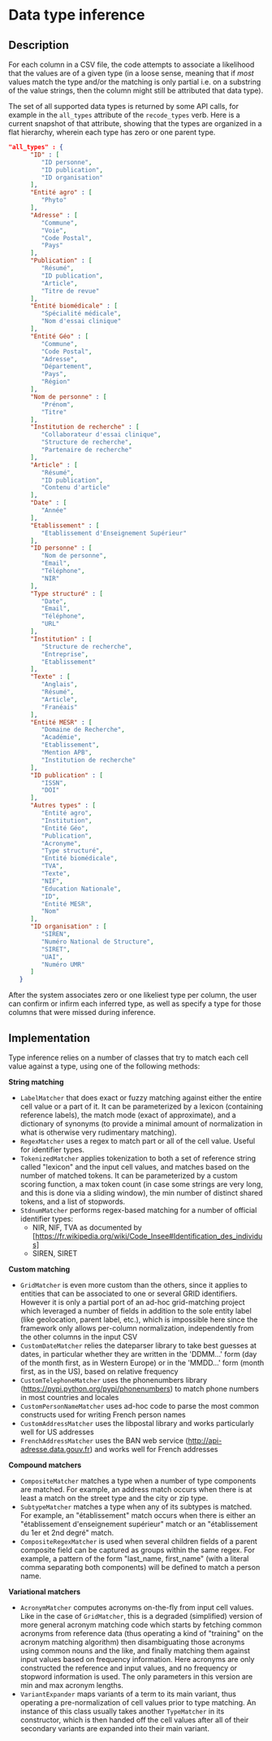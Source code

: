 # Data type inference

## Description

For each column in a CSV file, the code attempts to associate a likelihood that the values are of a given type (in a loose sense, meaning that if _most_ values match the type and/or the matching is only partial i.e. on a substring of the value strings, then the column might still be attributed that data type).

The set of all supported data types is returned by some API calls, for example in the `all_types` attribute of the `recode_types` verb. Here is a current snapshot of that attribute, showing that the types are organized in a flat hierarchy, wherein each type has zero or one parent type.

```json
"all_types" : {
      "ID" : [
         "ID personne",
         "ID publication",
         "ID organisation"
      ],
      "Entité agro" : [
         "Phyto"
      ],
      "Adresse" : [
         "Commune",
         "Voie",
         "Code Postal",
         "Pays"
      ],
      "Publication" : [
         "Résumé",
         "ID publication",
         "Article",
         "Titre de revue"
      ],
      "Entité biomédicale" : [
         "Spécialité médicale",
         "Nom d'essai clinique"
      ],
      "Entité Géo" : [
         "Commune",
         "Code Postal",
         "Adresse",
         "Département",
         "Pays",
         "Région"
      ],
      "Nom de personne" : [
         "Prénom",
         "Titre"
      ],
      "Institution de recherche" : [
         "Collaborateur d'essai clinique",
         "Structure de recherche",
         "Partenaire de recherche"
      ],
      "Article" : [
         "Résumé",
         "ID publication",
         "Contenu d'article"
      ],
      "Date" : [
         "Année"
      ],
      "Etablissement" : [
         "Etablissement d'Enseignement Supérieur"
      ],
      "ID personne" : [
         "Nom de personne",
         "Email",
         "Téléphone",
         "NIR"
      ],
      "Type structuré" : [
         "Date",
         "Email",
         "Téléphone",
         "URL"
      ],
      "Institution" : [
         "Structure de recherche",
         "Entreprise",
         "Etablissement"
      ],
      "Texte" : [
         "Anglais",
         "Résumé",
         "Article",
         "Franéais"
      ],
      "Entité MESR" : [
         "Domaine de Recherche",
         "Académie",
         "Etablissement",
         "Mention APB",
         "Institution de recherche"
      ],
      "ID publication" : [
         "ISSN",
         "DOI"
      ],
      "Autres types" : [
         "Entité agro",
         "Institution",
         "Entité Géo",
         "Publication",
         "Acronyme",
         "Type structuré",
         "Entité biomédicale",
         "TVA",
         "Texte",
         "NIF",
         "Education Nationale",
         "ID",
         "Entité MESR",
         "Nom"
      ],
      "ID organisation" : [
         "SIREN",
         "Numéro National de Structure",
         "SIRET",
         "UAI",
         "Numéro UMR"
      ]
   }
```

After the system associates zero or one likeliest type per column, the user can confirm or infirm each inferred type, as well as specify a type for those columns that were missed during inference. 

## Implementation

Type inference relies on a number of classes that try to match each cell value against a type, using one of the following methods:

__String matching__

- `LabelMatcher` that does exact or fuzzy matching against either the entire cell value or a part of it. It can be parameterized by a lexicon (containing reference labels), the match mode (exact of approximate), and a dictionary of synonyms (to provide a minimal amount of normalization in what is otherwise very rudimentary matching).
- `RegexMatcher` uses a regex to match part or all of the cell value. Useful for identifier types.
- `TokenizedMatcher` applies tokenization to both a set of reference string called "lexicon" and the input cell values, and matches based on the number of matched tokens. It can be parameterized by a custom scoring function, a max token count (in case some strings are very long, and this is done via a sliding window), the min number of distinct shared tokens, and a list of stopwords.
- `StdnumMatcher` performs regex-based matching for a number of official identifier types:
   - NIR, NIF, TVA as documented by [https://fr.wikipedia.org/wiki/Code_Insee#Identification_des_individus]
   - SIREN, SIRET

__Custom matching__

- `GridMatcher` is even more custom than the others, since it applies to entities that can be associated to one or several GRID identifiers. However it is only a partial port of an ad-hoc grid-matching project which leveraged a number of fields in addition to the sole entity label (like geolocation, parent label, etc.), which is impossible here since the framework only allows per-column normalization, independently from the other columns in the input CSV 
- `CustomDateMatcher` relies the dateparser library to take best guesses at dates, in particular whether they are written in the 'DDMM...' form (day of the month first, as in Western Europe) or in the 'MMDD...' form (month first, as in the US), based on relative frequency
- `CustomTelephoneMatcher` uses the phonenumbers library (https://pypi.python.org/pypi/phonenumbers) to match phone numbers in most countries and locales
- `CustomPersonNameMatcher` uses ad-hoc code to parse the most common constructs used for writing French person names
- `CustomAddressMatcher` uses the libpostal library and works particularly well for US addresses
- `FrenchAddressMatcher` uses the BAN web service (http://api-adresse.data.gouv.fr) and works well for French addresses

__Compound matchers__

- `CompositeMatcher` matches a type when a number of type components are matched. For example, an address match occurs when there is at least a match on the street type and the city or zip type.
- `SubtypeMatcher` matches a type when any of its subtypes is matched. For example, an "établissement" match occurs when there is either an "établissement d'enseignement supérieur" match or an "établissement du 1er et 2nd degré" match.
- `CompositeRegexMatcher` is used when several children fields of a parent composite field can be captured as groups within the same regex. For example, a pattern of the form "last_name, first_name" (with a literal comma separating both components) will be defined to match a person name.

__Variational matchers__

- `AcronymMatcher` computes acronyms on-the-fly from input cell values. Like in the case of `GridMatcher`, this is a degraded (simplified) version of more general acronym matching code which starts by fetching common acronyms from reference data (thus operating a kind of "training" on the acronym matching algorithm) then disambiguating those acronyms using common nouns and the like, and finally matching them against input values based on frequency information. Here acronyms are only constructed the reference and input values, and no frequency or stopword information is used. The only parameters in this version are min and max acronym lengths.
- `VariantExpander` maps variants of a term to its main variant, thus operating a pre-normalization of cell values prior to type matching. An instance of this class usually takes another `TypeMatcher` in its constructor, which is then handed off the cell values after all of their secondary variants are expanded into their main variant.
